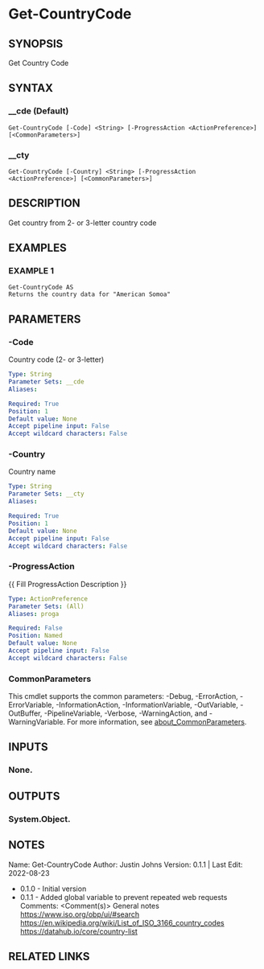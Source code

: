 # Get-CountryCode

## SYNOPSIS
Get Country Code

## SYNTAX

### __cde (Default)
```
Get-CountryCode [-Code] <String> [-ProgressAction <ActionPreference>] [<CommonParameters>]
```

### __cty
```
Get-CountryCode [-Country] <String> [-ProgressAction <ActionPreference>] [<CommonParameters>]
```

## DESCRIPTION
Get country from 2- or 3-letter country code

## EXAMPLES

### EXAMPLE 1
```
Get-CountryCode AS
Returns the country data for "American Somoa"
```

## PARAMETERS

### -Code
Country code (2- or 3-letter)

```yaml
Type: String
Parameter Sets: __cde
Aliases:

Required: True
Position: 1
Default value: None
Accept pipeline input: False
Accept wildcard characters: False
```

### -Country
Country name

```yaml
Type: String
Parameter Sets: __cty
Aliases:

Required: True
Position: 1
Default value: None
Accept pipeline input: False
Accept wildcard characters: False
```

### -ProgressAction
{{ Fill ProgressAction Description }}

```yaml
Type: ActionPreference
Parameter Sets: (All)
Aliases: proga

Required: False
Position: Named
Default value: None
Accept pipeline input: False
Accept wildcard characters: False
```

### CommonParameters
This cmdlet supports the common parameters: -Debug, -ErrorAction, -ErrorVariable, -InformationAction, -InformationVariable, -OutVariable, -OutBuffer, -PipelineVariable, -Verbose, -WarningAction, and -WarningVariable. For more information, see [about_CommonParameters](http://go.microsoft.com/fwlink/?LinkID=113216).

## INPUTS

### None.
## OUTPUTS

### System.Object.
## NOTES
Name:     Get-CountryCode
Author:   Justin Johns
Version:  0.1.1 | Last Edit: 2022-08-23
- 0.1.0 - Initial version
- 0.1.1 - Added global variable to prevent repeated web requests
Comments: \<Comment(s)\>
General notes
https://www.iso.org/obp/ui/#search
https://en.wikipedia.org/wiki/List_of_ISO_3166_country_codes
https://datahub.io/core/country-list

## RELATED LINKS
